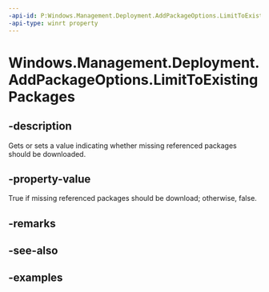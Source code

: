 ```yaml
---
-api-id: P:Windows.Management.Deployment.AddPackageOptions.LimitToExistingPackages
-api-type: winrt property
---
```


# Windows.Management.Deployment.AddPackageOptions.LimitToExistingPackages

<!--
public bool LimitToExistingPackages { get; set; }
-->


## -description

Gets or sets a value indicating whether missing referenced packages should be downloaded.

## -property-value

True if missing referenced packages should be download; otherwise, false.

## -remarks

## -see-also

## -examples


